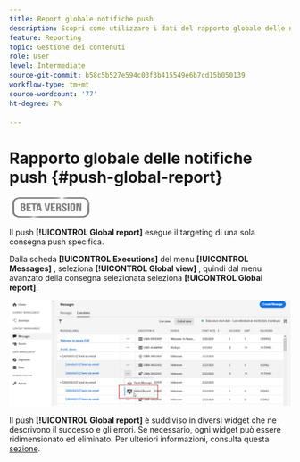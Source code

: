```yaml
---
title: Report globale notifiche push
description: Scopri come utilizzare i dati del rapporto globale delle notifiche push
feature: Reporting
topic: Gestione dei contenuti
role: User
level: Intermediate
source-git-commit: b58c5b527e594c03f3b415549e6b7cd15b050139
workflow-type: tm+mt
source-wordcount: '77'
ht-degree: 7%

---
```


# Rapporto globale delle notifiche push {#push-global-report}

![](../assets/do-not-localize/badge.png)

Il push **[!UICONTROL Global report]** esegue il targeting di una sola consegna push specifica.

Dalla scheda **[!UICONTROL Executions]** del menu **[!UICONTROL Messages]** , seleziona **[!UICONTROL Global view]** , quindi dal menu avanzato della consegna selezionata seleziona **[!UICONTROL Global report]**.

![](../assets/global_report_11.png)

Il push **[!UICONTROL Global report]** è suddiviso in diversi widget che ne descrivono il successo e gli errori. Se necessario, ogni widget può essere ridimensionato ed eliminato. Per ulteriori informazioni, consulta questa [sezione](global-report.md#modify-dashboard).
